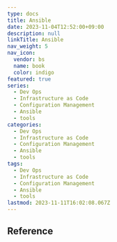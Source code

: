 ```yaml
---
type: docs
title: Ansible
date: 2023-11-04T12:52:00+09:00
description: null
linkTitle: Ansible
nav_weight: 5
nav_icon:
  vendor: bs
  name: book
  color: indigo
featured: true
series:
  - Dev Ops
  - Infrastructure as Code
  - Configuration Management
  - Ansible
  - tools
categories:
  - Dev Ops
  - Infrastructure as Code
  - Configuration Management
  - Ansible
  - tools
tags:
  - Dev Ops
  - Infrastructure as Code
  - Configuration Management
  - Ansible
  - tools
lastmod: 2023-11-11T16:02:08.067Z
---
```


## Reference
